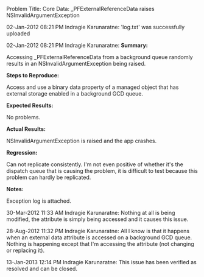 Problem Title: Core Data: _PFExternalReferenceData raises NSInvalidArgumentException

02-Jan-2012 08:21 PM Indragie Karunaratne:
'log.txt' was successfully uploaded

02-Jan-2012 08:21 PM Indragie Karunaratne:
**Summary:**

Accessing _PFExternalReferenceData from a background queue randomly results in an NSInvalidArgumentException being raised. 

**Steps to Reproduce:**

Access and use a binary data property of a managed object that has external storage enabled in a background GCD queue.

**Expected Results:**

No problems.

**Actual Results:**

NSInvalidArgumentException is raised and the app crashes.

**Regression:**

Can not replicate consistently. I'm not even positive of whether it's the dispatch queue that is causing the problem, it is difficult to test because this problem can hardly be replicated.

**Notes:**

Exception log is attached.

30-Mar-2012 11:33 AM Indragie Karunaratne:
Nothing at all is being modified, the attribute is simply being accessed and it causes this issue. 

28-Aug-2012 11:32 PM Indragie Karunaratne:
All I know is that it happens when an external data attribute is accessed on a background GCD queue. Nothing is happening except that I'm accessing the attribute (not changing or replacing it).

13-Jan-2013 12:14 PM Indragie Karunaratne:
This issue has been verified as resolved and can be closed.
